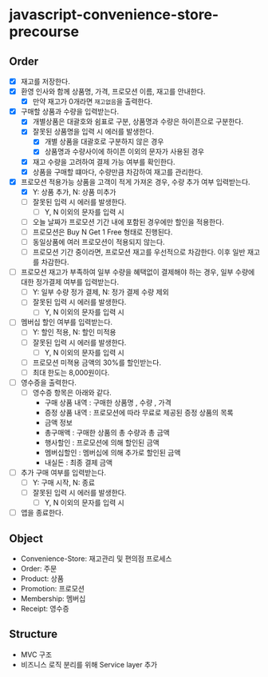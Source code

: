 # javascript-convenience-store-precourse

## Order

- [x] 재고를 저장한다.
- [x] 환영 인사와 함께 상품명, 가격, 프로모션 이름, 재고를 안내한다.
  - [x] 만약 재고가 0개라면 `재고없음`을 출력한다.
- [x] 구매할 상품과 수량을 입력받는다.
  - [x] 개별상품은 대괄호와 쉼표로 구분, 상품명과 수량은 하이픈으로 구분한다.
  - [x] 잘못된 상품명을 입력 시 에러를 발생한다.
    - [x] 개별 상품을 대괄호로 구분하지 않은 경우
    - [x] 상품명과 수량사이에 하이픈 이외의 문자가 사용된 경우
  - [x] 재고 수량을 고려하여 결제 가능 여부를 확인한다.
  - [x] 상품을 구매할 떄마다, 수량만큼 차감하여 재고를 관리한다.
- [x] 프로모션 적용가능 상품을 고객이 적게 가져온 경우, 수량 추가 여부 입력받는다.
  - [x] Y: 상품 추가, N: 상품 미추가
  - [ ] 잘못된 입력 시 에러를 발생한다.
    - [ ] Y, N 이외의 문자를 입력 시
  - [ ] 오늘 날짜가 프로모션 기간 내에 포함된 경우에만 할인을 적용한다.
  - [ ] 프로모션은 Buy N Get 1 Free 형태로 진행된다.
  - [ ] 동일상품에 여러 프로모션이 적용되지 않는다.
  - [ ] 프로모션 기간 중이라면, 프로모션 재고를 우선적으로 차감한다. 이후 일반 재고를 차감한다.
- [ ] 프로모션 재고가 부족하여 일부 수량을 혜택없이 결제해야 하는 경우, 일부 수량에 대한 정가결제 여부를 입력받는다.
  - [ ] Y: 일부 수량 정가 결제, N: 정가 결제 수량 제외
  - [ ] 잘못된 입력 시 에러를 발생한다.
    - [ ] Y, N 이외의 문자를 입력 시
- [ ] 멤버십 할인 여부를 입력받는다.
  - [ ] Y: 할인 적용, N: 할인 미적용
  - [ ] 잘못된 입력 시 에러를 발생한다.
    - [ ] Y, N 이외의 문자를 입력 시
  - [ ] 프로모션 미젹용 금액의 30%를 할인받는다.
  - [ ] 최대 한도는 8,000원이다.
- [ ] 영수증을 출력한다.
  - [ ] 영수증 항목은 아래와 같다.
    - 구매 상품 내역 : 구매한 상품명 , 수량 , 가격
    - 증정 상품 내역 : 프로모션에 따라 무료로 제공된 증정 상품의 목록
    - 금액 정보
    - 총구매액 : 구매한 상품의 총 수량과 총 금액
    - 행사할인 : 프로모션에 의해 할인된 금액
    - 멤버십할인 : 멤버십에 의해 추가로 할인된 금액
    - 내실돈 : 최종 결제 금액
- [ ] 추가 구매 여부를 입력받는다.
  - [ ] Y: 구매 시작, N: 종료
  - [ ] 잘못된 입력 시 에러를 발생한다.
    - [ ] Y, N 이외의 문자를 입력 시
- [ ] 앱을 종료한다.

## Object

- Convenience-Store: 재고관리 및 편의점 프로세스
- Order: 주문
- Product: 상품
- Promotion: 프로모션
- Membership: 멤버십
- Receipt: 영수증

## Structure

- MVC 구조
- 비즈니스 로직 분리를 위해 Service layer 추가
